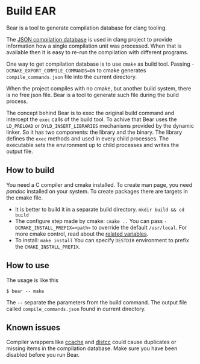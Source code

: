 Build EAR
=========

Bear is a tool to generate compilation database for clang tooling.

The [JSON compilation database][1] is used in clang project to provide
information how a single compilation unit was processed. When that
is available then it is easy to re-run the compilation with different
programs.

One way to get compilation database is to use `cmake` as build tool. Passing
`-DCMAKE_EXPORT_COMPILE_COMMANDS=ON` to cmake generates `compile_commands.json`
file into the current directory.

When the project compiles with no cmake, but another build system, there is
no free json file. Bear is a tool to generate such file during the build
process.

The concept behind Bear is to exec the original build command and
intercept the `exec` calls of the build tool. To achive that Bear uses the
`LD_PRELOAD` or `DYLD_INSERT_LIBRARIES` mechanisms provided by the dynamic
linker. So it has two components: the library and the binary. The library
defines the `exec` methods and used in every child processes. The executable
sets the environment up to child processes and writes the output file.


How to build
------------

You need a C compiler and cmake installed. To create man page, you need
*pandoc* installed on your system. To create packages there are targets
in the cmake file.

* It is better to build it in a separate build directory.
`mkdir build && cd build`
* The configure step made by cmake: `cmake ..`
You can pass `-DCMAKE_INSTALL_PREFIX=<path>` to override the default
`/usr/local`. For more cmake control, read about the [related variables][2].
* To install: `make install` You can specify `DESTDIR` environment to prefix
the `CMAKE_INSTALL_PREFIX`.


How to use
----------

The usage is like this

```shell
$ bear -- make
```

The `--` separate the parameters from the build command. The output file
called `compile_commands.json` found  in current directory.


Known issues
------------

Compiler wrappers like [ccache][3] and [distcc][4] could cause duplicates
or missing items in the compilation database. Make sure you have been disabled
before you run Bear.


[1]: http://clang.llvm.org/docs/JSONCompilationDatabase.html
[2]: http://www.cmake.org/Wiki/CMake_Useful_Variables
[3]: http://ccache.samba.org/
[4]: http://code.google.com/p/distcc/
